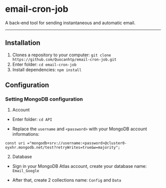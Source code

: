 # email-cron-job
A back-end tool for sending instantaneous and automatic email.

---
## Installation
1. Clones a repository to your computer: `git clone https://github.com/Quocanhtp/email-cron-job.git`
2. Enter folder: `cd email-cron-job `
3. Install dependencies: `npm install`

## Configuration
### Setting MongoDB configuration
1. Account

- Enter folder: `cd API`

- Replace the `username` and `<password>` with your MongoDB account informations:

`const uri ="mongodb+srv://username:<password>@cluster0-oyxhr.mongodb.net/test?retryWrites=true&w=majority";`

2. Database

- Sign in your MongoDB Atlas account, create your database name: `Email_Google`

- After that, create 2 collections name: `Config` and `Data`
